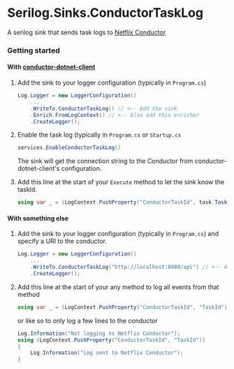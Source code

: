# Serilog.Sinks.ConductorTaskLog
A serilog sink that sends task logs to [Netflix Conductor](https://github.com/Netflix/conductor).



### Getting started
#### With [conductor-dotnet-client](https://github.com/courosh12/conductor-dotnet-client)
1. Add the sink to your logger configuration (typically in `Program.cs`)
    ```csharp
    Log.Logger = new LoggerConfiguration()
        ...
        .WriteTo.ConductorTaskLog() // <-- Add the sink
        .Enrich.FromLogContext() // <-- Also add this enricher
        .CreateLogger();
    ```

2. Enable the task log (typically in `Program.cs` or `Startup.cs`
    ```csharp
    services.EnableConductorTaskLog()
    ```

   The sink will get the connection string to the Conductor from conductor-dotnet-client's configuration.
3. Add this line at the start of your `Execute` method to let the sink know the taskId.
    ```csharp
    using var _ = (LogContext.PushProperty("ConductorTaskId", task.TaskId));
    ```

#### With something else
1. Add the sink to your logger configuration (typically in `Program.cs`) and specify a URI to the conductor.
    ```csharp
    Log.Logger = new LoggerConfiguration()
        ...
        .WriteTo.ConductorTaskLog("http://localhost:8080/api") // <-- Add the sink
        .CreateLogger();
    ```

2. Add this line at the start of your any method to log all events from that method
    ```csharp
    using var _ = (LogContext.PushProperty("ConductorTaskId", "TaskId"));
    ```
    or like so to only log a few lines to the conductor
    ```csharp
    Log.Information("Not logging to Netflix Conductor");
    using (LogContext.PushProperty("ConductorTaskId", "TaskId"))
    {
        Log.Information("Log sent to Netflix Conductor");
    }
    ```